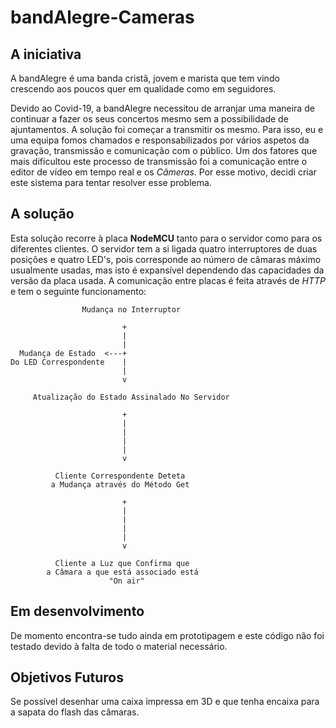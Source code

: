 # bandAlegre-Cameras

## A iniciativa

A bandAlegre é uma banda cristã, jovem e marista que tem vindo crescendo aos poucos quer em qualidade como em seguidores. 

Devido ao Covid-19, a bandAlegre necessitou de arranjar uma maneira de continuar a fazer os seus concertos mesmo sem a possibilidade de ajuntamentos. A solução foi começar a transmitir os mesmo.
Para isso, eu e uma equipa fomos chamados e responsabilizados por vários aspetos da gravação, transmissão e comunicação com o público.
Um dos fatores que mais dificultou este processo de transmissão foi a comunicação entre o editor de vídeo em tempo real e os *Câmeras*.
Por esse motivo, decidi criar este sistema para tentar resolver esse problema.

## A solução

Esta solução recorre à placa **NodeMCU** tanto para o servidor como para os diferentes clientes.
O servidor tem a si ligada quatro interruptores de duas posições e quatro LED's, pois corresponde ao número de câmaras máximo usualmente usadas, mas isto é expansível dependendo das capacidades da versão da placa usada.
A comunicação entre placas é feita através de *HTTP* e tem o seguinte funcionamento:

                    Mudança no Interruptor

                             +
                             |
                             |
      Mudança de Estado  <---+
    Do LED Correspondente    |
                             |
                             v

         Atualização do Estado Assinalado No Servidor

                             +
                             |
                             |
                             |
                             |
                             v
                                                                
              Cliente Correspondente Deteta
             a Mudança através do Método Get

                             +
                             |
                             |
                             |
                             |
                             v

              Cliente a Luz que Confirma que
            a Câmara a que está associado está
                          "On air"


## Em desenvolvimento

De momento encontra-se tudo ainda em prototipagem e este código não foi testado devido à falta de todo o material necessário.

## Objetivos Futuros

Se possível desenhar uma caixa impressa em 3D e que tenha encaixa para a sapata do flash das câmaras.